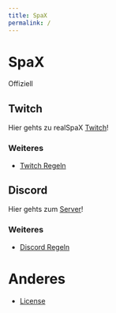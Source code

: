 ```yaml
---
title: SpaX
permalink: /
---
```


# SpaX
Offiziell 

## Twitch
Hier gehts zu realSpaX [Twitch](https://twitch.tv/realSpaX)!      
         
### Weiteres
- [Twitch Regeln](/twitch/rules/)

## Discord
Hier gehts zum [Server](https://discord.gg/vqxQJFwJaz)!     
       
### Weiteres 
- [Discord Regeln](/discord/rules/)
    
     
      
# Anderes
- [License](/security/license/)
